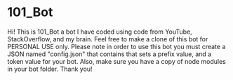# 101_Bot
Hi! This is 101_Bot a bot I have coded using code from YouTube, StackOverflow, and my brain. Feel free to make a clone of this bot for PERSONAL USE only. Please note in order to use this bot you must create a JSON named "config.json" that contains that sets a prefix value, and a token value for your bot. Also, make sure you have a copy of node modules in your bot folder. Thank you!
